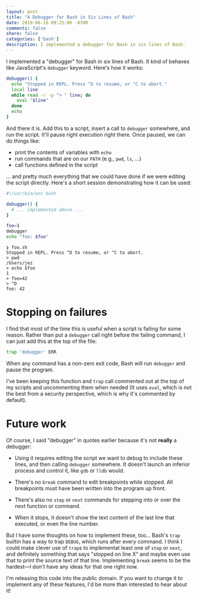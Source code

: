```yaml
---
layout: post
title: "A Debugger for Bash in Six Lines of Bash"
date: 2019-06-16 09:25:06 -0700
comments: false
share: false
categories: ['bash']
description: I implemented a debugger for Bash in six lines of Bash.
---
```


I implemented a "debugger" for Bash in six lines of Bash. It kind of
behaves like JavaScript's `debugger` keyword. Here's how it works:

<!-- more -->

```bash
debugger() {
  echo "Stopped in REPL. Press ^D to resume, or ^C to abort."
  local line
  while read -r -p "> " line; do
    eval "$line"
  done
  echo
}
```

And there it is. Add this to a script, insert a call to `debugger`
somewhere, and run the script. It'll pause right execution right there.
Once paused, we can do things like:

- print the contents of variables with `echo`
- run commands that are on our `PATH` (e.g., `pwd`, `ls`, ...)
- call functions defined in the script

... and pretty much everything that we could have done if we were
editing the script directly. Here's a short session demonstrating how it
can be used:

```bash
#!/usr/bin/env bash

debugger() {
  # ... implemented above ...
}

foo=1
debugger
echo "foo: $foo"
```

```
❯ foo.sh
Stopped in REPL. Press ^D to resume, or ^C to abort.
> pwd
/Users/jez
> echo $foo
1
> foo=42
> ^D
foo: 42
```


# Stopping on failures

I find that most of the time this is useful when a script is failing for
some reason. Rather than put a `debugger` call right before the failing
command, I can just add this at the top of the file:

```bash
trap 'debugger' ERR
```

When any command has a non-zero exit code, Bash will run `debugger` and
pause the program.

I've been keeping this function and `trap` call commented out at the top
of my scripts and uncommenting them when needed (It uses `eval`, which
is not the best from a security perspective, which is why it's commented
by default).


# Future work

Of course, I said "debugger" in quotes earlier because it's not
**really** a debugger:

- Using it requires editing the script we want to debug to include these
  lines, and then calling `debugger` somewhere. It doesn't launch an
  inferior process and control it, like `gdb` or `lldb` would.

- There's no `break` command to edit breakpoints while stopped. All
  breakpoints must have been written into the program up front.

- There's also no `step` or `next` commands for stepping into or over
  the next function or command.

- When it stops, it doesn't show the text content of the last line that
  executed, or even the line number.

But I have some thoughts on how to implement these, too... Bash's `trap`
builtin has a way to trap `DEBUG`, which runs after every command. I
think I could make clever use of `trap`s to implementat least one of
`step` or `next`, and definitely something that says "stopped on line X"
and maybe even use that to print the source text of that line.
Implementing `break` seems to be the hardest—I don't have any ideas for
that one right now.

I'm releasing this code into the public domain. If you want to change it
to implement any of these features, I'd be more than interested to hear
about it!

<!-- vim:tw=72
-->
